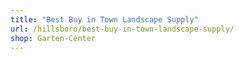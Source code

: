 ```yaml
---
title: "Best Buy in Town Landscape Supply"
url: /hillsboro/best-buy-in-town-landscape-supply/
shop: Garten-Center
---
```

